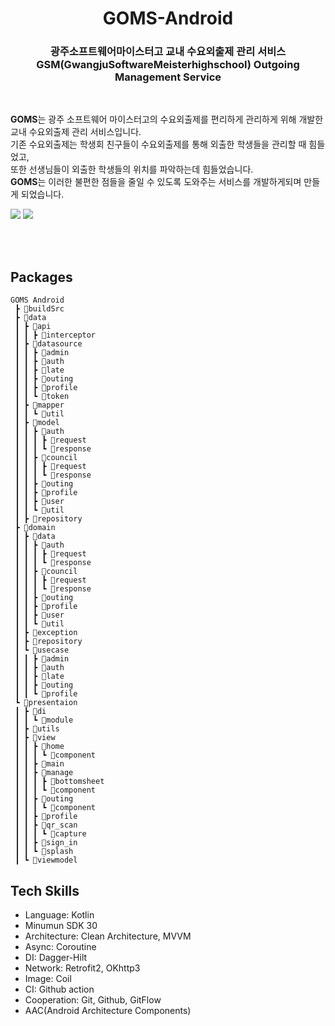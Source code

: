 <p align="center">
 <h1 align="center">
  GOMS-Android
 </h3>
</p>
<p align="center">
    <h3 align="center">
        <b>광주소프트웨어마이스터고 교내 수요외출제 관리 서비스<br>
        GSM(GwangjuSoftwareMeisterhighschool) Outgoing Management Service</b>
    </h3>
    <br>
    <p>
        <b>GOMS</b>는 광주 소프트웨어 마이스터고의 수요외출제를 편리하게 관리하게 위해 개발한 교내 수요외출제 관리 서비스입니다.<br>
        기존 수요외출제는 학생회 친구들이 수요외출제를 통해 외출한 학생들을 관리할 때 힘들었고,<br> 
        또한 선생님들이 외출한 학생들의 위치를 파악하는데 힘들었습니다.<br>
        <b>GOMS</b>는 이러한 불편한 점들을 줄일 수 있도록 도와주는 서비스를 개발하게되며 만들게 되었습니다.
    </p>
    <img src = "https://github.com/team-goms/GOMS-Android/assets/84944098/634c28bd-6559-480b-ab06-ec3f5acf9e3b.png" />
    <img src = "https://github.com/team-goms/GOMS-Android/assets/84944098/664a14e1-7b8e-4023-9523-1b6c1198aeaa.png" />
    </p>
<br>
<br>

## Packages
```
GOMS Android
 ┣ 📂buildSrc
 ┣ 📂data
 ┃ ┣ 📂api
 ┃ ┃ ┣ 📂interceptor
 ┃ ┣ 📂datasource
 ┃ ┃ ┣ 📂admin
 ┃ ┃ ┣ 📂auth
 ┃ ┃ ┣ 📂late
 ┃ ┃ ┣ 📂outing
 ┃ ┃ ┣ 📂profile
 ┃ ┃ ┗ 📂token
 ┃ ┣ 📂mapper
 ┃ ┃ ┗ 📂util
 ┃ ┣ 📂model
 ┃ ┃ ┣ 📂auth
 ┃ ┃ ┃ ┣ 📂request
 ┃ ┃ ┃ ┗ 📂response
 ┃ ┃ ┣ 📂council
 ┃ ┃ ┃ ┣ 📂request
 ┃ ┃ ┃ ┗ 📂response
 ┃ ┃ ┣ 📂outing
 ┃ ┃ ┣ 📂profile
 ┃ ┃ ┣ 📂user
 ┃ ┃ ┗ 📂util
 ┃ ┣ 📂repository
 ┣ 📂domain
 ┃ ┣ 📂data
 ┃ ┃ ┣ 📂auth
 ┃ ┃ ┃ ┣ 📂request
 ┃ ┃ ┃ ┗ 📂response
 ┃ ┃ ┣ 📂council
 ┃ ┃ ┃ ┣ 📂request
 ┃ ┃ ┃ ┗ 📂response
 ┃ ┃ ┣ 📂outing
 ┃ ┃ ┣ 📂profile
 ┃ ┃ ┣ 📂user
 ┃ ┃ ┗ 📂util
 ┃ ┣ 📂exception
 ┃ ┣ 📂repository
 ┃ ┗ 📂usecase
 ┃ ┃ ┣ 📂admin
 ┃ ┃ ┣ 📂auth
 ┃ ┃ ┣ 📂late
 ┃ ┃ ┣ 📂outing
 ┃ ┃ ┗ 📂profile
 ┗ 📂presentaion
 ┃ ┣ 📂di
 ┃ ┃ ┗ 📂module
 ┃ ┣ 📂utils
 ┃ ┣ 📂view
 ┃ ┃ ┣ 📂home
 ┃ ┃ ┃ ┗ 📂component
 ┃ ┃ ┣ 📂main
 ┃ ┃ ┣ 📂manage
 ┃ ┃ ┃ ┣ 📂bottomsheet
 ┃ ┃ ┃ ┗ 📂component
 ┃ ┃ ┣ 📂outing
 ┃ ┃ ┃ ┗ 📂component
 ┃ ┃ ┣ 📂profile
 ┃ ┃ ┣ 📂qr_scan
 ┃ ┃ ┃ ┗ 📂capture
 ┃ ┃ ┣ 📂sign_in
 ┃ ┃ ┗ 📂splash 
 ┃ ┗ 📂viewmodel
```

## Tech Skills
- Language: Kotlin
- Minumun SDK 30
- Architecture: Clean Architecture, MVVM
- Async: Coroutine
- DI: Dagger-Hilt
- Network: Retrofit2, OKhttp3
- Image: Coil
- CI: Github action
- Cooperation: Git, Github, GitFlow
- AAC(Android Architecture Components)

